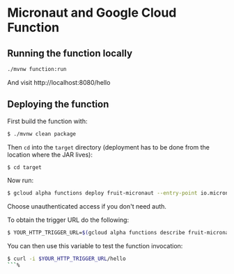 # Micronaut and Google Cloud Function

## Running the function locally

```cmd
./mvnw function:run
```

And visit http://localhost:8080/hello

## Deploying the function

First build the function with:

```bash
$ ./mvnw clean package
```

Then `cd` into the `target` directory (deployment has to be done from the location where the JAR lives):

```bash
$ cd target
```

Now run:

```bash
$ gcloud alpha functions deploy fruit-micronaut --entry-point io.micronaut.gcp.function.http.HttpFunction --runtime java11 --trigger-http
```

Choose unauthenticated access if you don't need auth.

To obtain the trigger URL do the following:

```bash
$ YOUR_HTTP_TRIGGER_URL=$(gcloud alpha functions describe fruit-micronaut --format='value(httpsTrigger.url)')
```

You can then use this variable to test the function invocation:

```bash
$ curl -i $YOUR_HTTP_TRIGGER_URL/hello
```%
